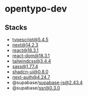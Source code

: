 # opentypo-dev

## Stacks

- typescript@5.4.5
- next@14.2.3
- react@18.3.1
- react-dom@18.3.1
- tailwindcss@3.4.4
- sass@1.77.4
- shadcn-ui@0.8.0
- next-auth@4.24.7
- @supabase/supabase-js@2.43.4
- @supabase/ssr@0.3.0
